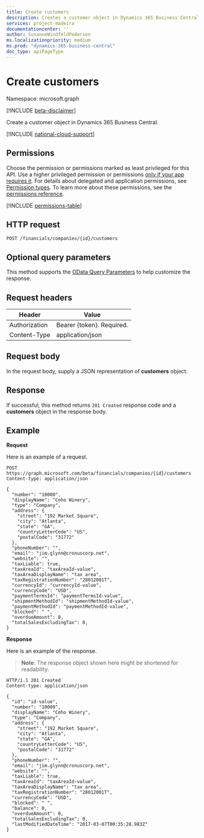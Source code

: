 ```yaml
---
title: Create customers 
description: Creates a customer object in Dynamics 365 Business Central.
services: project-madeira
documentationcenter: ''
author: SusanneWindfeldPedersen
ms.localizationpriority: medium
ms.prod: "dynamics-365-business-central"
doc_type: apiPageType
---
```


# Create customers

Namespace: microsoft.graph

[!INCLUDE [beta-disclaimer](../../includes/beta-disclaimer.md)]

Create a customer object in Dynamics 365 Business Central.

[!INCLUDE [national-cloud-support](../../includes/global-only.md)]

## Permissions
Choose the permission or permissions marked as least privileged for this API. Use a higher privileged permission or permissions [only if your app requires it](/graph/permissions-overview#best-practices-for-using-microsoft-graph-permissions). For details about delegated and application permissions, see [Permission types](/graph/permissions-overview#permission-types). To learn more about these permissions, see the [permissions reference](/graph/permissions-reference).

<!-- { "blockType": "permissions", "name": "dynamics_create_customer" } -->
[!INCLUDE [permissions-table](../includes/permissions/dynamics-create-customer-permissions.md)]

## HTTP request
```http
POST /financials/companies/{id}/customers
```

## Optional query parameters
This method supports the [OData Query Parameters](/graph/query-parameters) to help customize the response.

## Request headers
|Header         |Value                    |
|---------------|-------------------------|
|Authorization  |Bearer {token}. Required.|
|Content-Type   |application/json         |

## Request body
In the request body, supply a JSON representation of **customers** object.

## Response
If successful, this method returns ```201 Created``` response code and a **customers** object in the response body.

## Example

**Request**

Here is an example of a request.

```http
POST https://graph.microsoft.com/beta/financials/companies/{id}/customers
Content-type: application/json

{
  "number": "10000",
  "displayName": "Coho Winery",
  "type": "Company",
  "address": {
    "street": "192 Market Square",
    "city": "Atlanta",
    "state": "GA",
    "countryLetterCode": "US",
    "postalCode": "31772"
  },
  "phoneNumber": "",
  "email": "jim.glynn@cronuscorp.net",
  "website": "",
  "taxLiable": true,
  "taxAreaId": "taxAreaId-value",
  "taxAreaDisplayName": "tax area",
  "taxRegistrationNumber": "28012001T",
  "currencyId": "currencyId-value",
  "currencyCode": "USD",
  "paymentTermsId": "paymentTermsId-value",
  "shipmentMethodId": "shipmentMethodId-value",
  "paymentMethodId": "paymentMethodId-value",
  "blocked": " ",
  "overdueAmount": 0,
  "totalSalesExcludingTax": 0,
}

```

**Response**

Here is an example of the response. 

> **Note**: The response object shown here might be shortened for readability.

```http
HTTP/1.1 201 Created
Content-type: application/json

{
  "id": "id-value",
  "number": "10000",
  "displayName": "Coho Winery",
  "type": "Company",
  "address": {
    "street": "192 Market Square",
    "city": "Atlanta",
    "state": "GA",
    "countryLetterCode": "US",
    "postalCode": "31772"
  },
  "phoneNumber": "",
  "email": "jim.glynn@cronuscorp.net",
  "website": "",
  "taxLiable": true,
  "taxAreaId": "taxAreaId-value",
  "taxAreaDisplayName": "tax area",
  "taxRegistrationNumber": "28012001T",
  "currencyCode": "USD",
  "blocked": " ",
  "balance": 0,
  "overdueAmount": 0,
  "totalSalesExcludingTax": 0,
  "lastModifiedDateTime": "2017-03-07T00:35:28.983Z"
}

```



